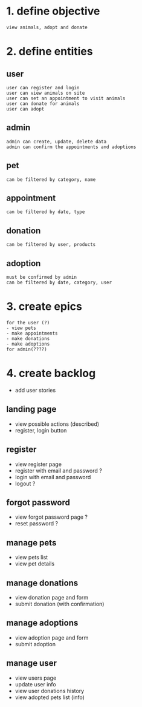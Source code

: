 # 1. define objective
    view animals, adopt and donate

# 2. define entities

## user
    user can register and login
    user can view animals on site
    user can set an appointment to visit animals
    user can donate for animals
    user can adopt

## admin
    admin can create, update, delete data
    admin can confirm the appointments and adoptions

## pet
    can be filtered by category, name

## appointment
    can be filtered by date, type

## donation
    can be filtered by user, products

## adoption
    must be confirmed by admin
    can be filtered by date, category, user

# 3. create epics
    for the user (?)
    - view pets
    - make appointments
    - make donations
    - make adoptions
    for admin(????)


# 4. create backlog
- add user stories

## landing page 
- view possible actions (described)
- register, login button

## register
- view register page
- register with email and password ?
- login with email and password
- logout ?

## forgot password
- view forgot password page ?
- reset password ?

## manage pets
- view pets list
- view pet details

## manage donations
- view donation page and form
- submit donation (with confirmation)

## manage adoptions
- view adoption page and form
- submit adoption 


## manage user
- view users page
- update user info
- view user donations history
- view adopted pets list (info)

